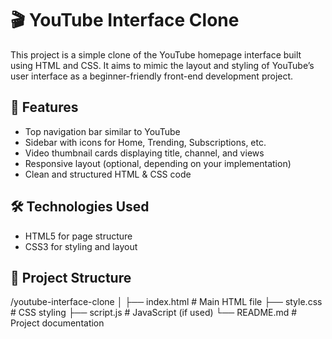 # 🎬 YouTube Interface Clone

This project is a simple clone of the YouTube homepage interface built using HTML and CSS. It aims to mimic the layout and styling of YouTube’s user interface as a beginner-friendly front-end development project.

## 🌟 Features

- Top navigation bar similar to YouTube
- Sidebar with icons for Home, Trending, Subscriptions, etc.
- Video thumbnail cards displaying title, channel, and views
- Responsive layout (optional, depending on your implementation)
- Clean and structured HTML & CSS code


## 🛠️ Technologies Used

- HTML5 for page structure
- CSS3 for styling and layout


## 📁 Project Structure

/youtube-interface-clone
│
├── index.html # Main HTML file
├── style.css # CSS styling
├── script.js # JavaScript (if used)
└── README.md # Project documentation
